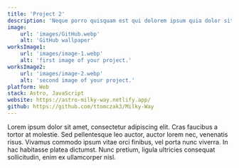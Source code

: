 ```yaml
---
title: 'Project 2'
description: 'Neque porro quisquam est qui dolorem ipsum quia dolor sit amet, consectetur, adipisci'
image:
    url: 'images/GitHub.webp'
    alt: 'GitHub wallpaper'
worksImage1:
    url: 'images/image-1.webp'
    alt: 'first image of your project.'
worksImage2:
    url: 'images/image-2.webp'
    alt: 'second image of your project.'
platform: Web
stack: Astro, JavaScript
website: https://astro-milky-way.netlify.app/
github: https://github.com/ttomczak3/Milky-Way
---
```


Lorem ipsum dolor sit amet, consectetur adipiscing elit. Cras faucibus a tortor at molestie. Sed pellentesque leo auctor, auctor lorem nec, venenatis risus. Vivamus commodo ipsum vitae orci finibus, vel porta nunc viverra. In hac habitasse platea dictumst. Nunc pretium, ligula ultricies consequat sollicitudin, enim ex ullamcorper nisl.
